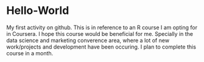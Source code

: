 # Hello-World
My first activity on github.
This is in reference to an R course I am opting for in Coursera.
I hope this course would be beneficial for me. Specially in the data science and marketing converence area, where a lot of new work/projects and development have been occuring.
I plan to complete this course in a month.
